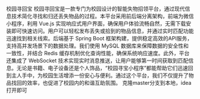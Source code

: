 校园寻回宝
校园寻回宝是一款专门为校园设计的智能失物招领平台，通过现代信息技术简化寻找和归还丢失物品的过程。本平台采用前后端分离架构，前端为微信小程序，利用 Vue.js 实现响应式用户界面，确保用户体验流畅自然，无需下载安装即可快速访问。用户可以轻松发布丢失或拾到的物品信息，并通过实时匹配功能迅速找到相关线索。后端基于 Spring Boot 框架构建，提供稳定高效的API服务，支持高并发场景下的数据处理。我们使用 MySQL 数据库来保障数据的安全性和一致性，并结合 Redis 缓存机制优化查询性能，确保系统响应速度。此外，平台还集成了 WebSocket 技术实现实时消息推送，让用户能够第一时间获取到匹配信息。无论是书籍、电子设备还是个人饰品，“校园寻宝小程序”都能帮助它们迅速回到主人手中，为校园生活增添一份安心与便利。通过这个平台，我们不仅提升了物品找回的效率，也促进了校园内的和谐互助氛围。
克隆master分支到本地，idea打开即可
